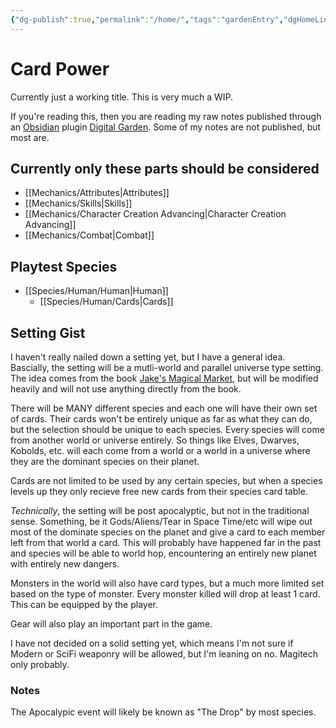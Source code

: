 ```yaml
---
{"dg-publish":true,"permalink":"/home/","tags":"gardenEntry","dgHomeLink":true,"dgPassFrontmatter":false}
---
```



# Card Power

Currently just a working title. This is very much a WIP.

If you're reading this, then you are reading my raw notes published through an [Obsidian](https://obsidian.md) plugin [Digital Garden](https://github.com/oleeskild/obsidian-digital-garden). Some of my notes are not published, but most are.

## Currently only these parts should be considered

* [[Mechanics/Attributes|Attributes]]
* [[Mechanics/Skills|Skills]]
* [[Mechanics/Character Creation Advancing|Character Creation Advancing]]
* [[Mechanics/Combat|Combat]]

## Playtest Species

* [[Species/Human/Human|Human]]
	* [[Species/Human/Cards|Cards]]

## Setting Gist

I haven't really nailed down a setting yet, but I have a general idea. Bascially, the setting will be a mutli-world and parallel universe type setting. The idea comes from the book [Jake's Magical Market](https://amzn.to/3d8GJfB), but will be modified heavily and will not use anything directly from the book. 

There will be MANY different species and each one will have their own set of cards. Their cards won't be entirely unique as far as what they can do, but the selection should be unique to each species. Every species will come from another world or universe entirely. So things like Elves, Dwarves, Kobolds, etc. will each come from a world or a world in a universe where they are the dominant species on their planet.

Cards are not limited to be used by any certain species, but when a species levels up they only recieve free new cards from their species card table.

_Technically_, the setting will be post apocalyptic, but not in the traditional sense. Something, be it Gods/Aliens/Tear in Space Time/etc will wipe out most of the dominate species on the planet and give a card to each member left from that world a card. This will probably have happened far in the past and species will be able to world hop, encountering an entirely new planet with entirely new dangers.

Monsters in the world will also have card types, but a much more limited set based on the type of monster. Every monster killed will drop at least 1 card. This can be equipped by the player.

Gear will also play an important part in the game. 

I have not decided on a solid setting yet, which means I'm not sure if Modern or SciFi weaponry will be allowed, but I'm leaning on no. Magitech only probably.

### Notes

The Apocalypic event will likely be known as "The Drop" by most species. 